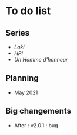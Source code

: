 # To do list

## Series
* *Loki*
* *HPI*
* *Un Homme d'honneur*

## Planning
* May 2021

## Big changements
* After : v2.0.1 : bug
